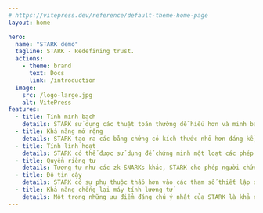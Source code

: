 ```yaml
---
# https://vitepress.dev/reference/default-theme-home-page
layout: home

hero:
  name: "STARK demo"
  tagline: STARK - Redefining trust.
  actions:
    - theme: brand
      text: Docs
      link: /introduction
  image:
    src: /logo-large.jpg
    alt: VitePress
features:
  - title: Tính minh bạch
    details: STARK sử dụng các thuật toán thường dễ hiểu hơn và minh bạch hơn so với các zk-SNARKs khác, tạo ra sự tin tưởng lớn hơn vào hệ thống.
  - title: Khả năng mở rộng
    details: STARK tạo ra các bằng chứng có kích thước nhỏ hơn đáng kể, giảm chi phí lưu trữ và truyền tải. Ngoài ra, quá trình xác minh cho các bằng chứng STARK thường nhanh hơn nhiều, khiến nó phù hợp cho các ứng dụng hiệu suất cao.
  - title: Tính linh hoạt
    details: STARK có thể được sử dụng để chứng minh một loạt các phép tính, bao gồm cả những phép tính phức tạp. Hơn nữa, nó cung cấp mức độ tùy chỉnh cao để phù hợp với các yêu cầu ứng dụng cụ thể.
  - title: Quyền riêng tư
    details: Tương tự như các zk-SNARKs khác, STARK cho phép người chứng minh thể hiện tính đúng đắn của một tuyên bố mà không tiết lộ bất kỳ thông tin nào ngoài tính hợp lệ của tuyên bố đó.
  - title: Độ tin cậy
    details: STARK có sự phụ thuộc thấp hơn vào các tham số thiết lập đáng tin cậy, giảm các rủi ro liên quan đến việc các tham số này bị xâm phạm.
  - title: Khả năng chống lại máy tính lượng tử
    details: Một trong những ưu điểm đáng chú ý nhất của STARK là khả năng chống lại các cuộc tấn công từ máy tính lượng tử. Điều này làm cho STARK trở thành một giải pháp bảo mật hướng tới tương lai hơn so với các công nghệ khác.
---
```


<style>
:root {
  --vp-home-hero-name-color: transparent;
  --vp-home-hero-name-background: -webkit-linear-gradient(120deg, #53B6CC 30%, #E16413);

  --vp-home-hero-image-background-image: linear-gradient(-45deg, #53B6CC 50%, #E16413 50%);
  --vp-home-hero-image-filter: blur(44px);
}

@media (min-width: 640px) {
  :root {
    --vp-home-hero-image-filter: blur(56px);
  }
}

@media (min-width: 960px) {
  :root {
    --vp-home-hero-image-filter: blur(68px);
  }
}
</style>

